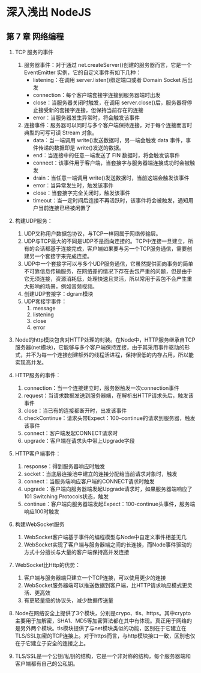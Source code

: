 # 深入浅出 NodeJS

## 第 7 章 网络编程

1. TCP 服务的事件
   1. 服务器事件：对于通过 net.createServer()创建的服务器而言，它是一个 EventEmitter 实例，它的自定义事件有如下几种：
      - listening：在调用 server.listen()绑定端口或者 Domain Socket 后出发
      - connection：每个客户端套接字连接到服务器端时出发
      - close：当服务器关闭时触发，在调用 server.close()后，服务器将停止接受新的套接字连接，但保持当前存在的连接
      - error：当服务器发生异常时，将会触发该事件
   2. 连接事件：服务器可以同时与多个客户端保持连接，对于每个连接而言时典型的可写可读 Stream 对象。
      - data：当一端调用 write()发送数据时，另一端会触发 data 事件，事件传递的数据即是 write()发送的数据。
      - end：当连接中的任意一端发送了 FIN 数据时，将会触发该事件
      - connect：该事件用于客户端，当套接字与服务器端连接成功时会被触发
      - drain：当任意一端调用 write()发送数据时，当前这端会触发该事件
      - error：当异常发生时，触发该事件
      - close：当套接字完全关闭时，触发该事件
      - timeout：当一定时间后连接不再活跃时，该事件将会被触发，通知用户当前连接已经被闲置了

2. 构建UDP服务：
   1. UDP又称用户数据包协议，与TCP一样同属于网络传输层。
   2. UDP与TCP最大的不同是UDP不是面向连接的。TCP中连接一旦建立，所有的会话都基于连接完成，客户端如果要与另一个TCP服务通信，需要创建另一个套接字来完成连接。
   3. UDP中一个套接字可以与多个UDP服务通信，它虽然提供面向事务的简单不可靠信息传输服务，在网络差的情况下存在丢包严重的问题，但是由于它无须连接，资源消耗低，处理快速且灵活，所以常用于丢包不会产生重大影响的场景，例如音频视频。
   4. 创建UDP套接字：dgram模块
   5. UDP套接字事件：
      1. message
      2. listening
      3. close
      4. error

3. Node的http模块包含对HTTP处理的封装。在Node中，HTTP服务继承自TCP服务器(net模块)，它能够与多个客户端保持连接，由于其采用事件驱动的形式，并不为每一个连接创建额外的线程活进程，保持很低的内存占用，所以能实现高并发。

4. HTTP服务的事件：
   1. connection：当一个连接建立时，服务器触发一次connection事件
   2. request：当请求数据发送到服务器端，在解析出HTTP请求头后，触发该事件
   3. close：当已有的连接都断开时，出发该事件
   4. checkContinue：请求头带Expect：100-continue的请求到服务器，触发该事件
   5. connect：客户端发起CONNECT请求时
   6. upgrade：客户端在请求头中带上Upgrade字段

5. HTTP客户端事件：
   1. response：得到服务器响应时触发
   2. socket：当底层连接池中建立的连接分配给当前请求对象时，触发
   3. connect：当服务端响应客户端的CONNECT请求时触发
   4. upgrade：客户端向服务器端发起Upgrade请求时，如果服务器端响应了101 Switching Protocols状态，触发
   5. continue：客户端向服务器端发起Expect：100-continue头事件，服务端响应100时触发

6. 构建WebSocket服务
   1. WebSocket客户端基于事件的编程模型与Node中自定义事件相差无几
   2. WebSocket实现了客户端与服务器端之间的长连接，而Node事件驱动的方式十分擅长与大量的客户端保持高并发连接

7. WebSocket比Http的优势：
   1. 客户端与服务器端只建立一个TCP连接，可以使用更少的连接
   2. WebSocket服务器端可以推送数据到客户端，比HTTP请求响应模式更灵活、更高效
   3. 有更轻量级的协议头，减少数据传送量

8. Node在网络安全上提供了3个模块，分别是crypo、tls、https。其中crypto主要用于加解密，SHA1、MD5等加密算法都在其中有体现。真正用于网络的是另外两个模块。tls模块提供了与net模块类似的功能，区别在于它建立在TLS/SSL加密的TCP连接上。对于https而言，与http模块接口一致，区别也仅在于它建立于安全的连接之上。

9. TLS/SSL是一个公钥/私钥的结构，它是一个非对称的结构，每个服务器端和客户端都有自己的公私钥。